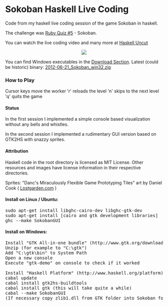 Sokoban Haskell Live Coding
===========================

Code from my haskell live coding session of the game Sokoban in haskell.

The challenge was [Ruby Quiz #5](http://www.rubyquiz.com/quiz5.html) - Sokoban.

You can watch the live coding video and many more at [Haskell Uncut](http://www.youtube.com/user/entirelysubjective)

<center><a href="https://github.com/downloads/jethr0/Sokoban/2012-06-21_sokoban_screenshot.png"><img src="https://github.com/downloads/jethr0/Sokoban/2012-06-21_sokoban_screenshot_small.png"></a></center>

You can find Windows executables in the [Download Section](https://github.com/jethr0/Sokoban/downloads). Latest (could be historic) binary: [2012-06-21_Sokoban_win32.zip](https://github.com/downloads/jethr0/Sokoban/2012-06-21_Sokoban_win32.zip)

### How to Play

Cursor keys move the worker
'r' reloads the level
'n' skips to the next level
'q' quits the game

#### Status
In the first session I implemented a simple console based visualization without any bells and whistles.

In the second session I implemented a rudimentary GUI version based on GTK2HS with snazzy sprites.

#### Attribution
Haskell code in the root directory is licensed as MIT License.
Other resources and images have license information in their respective directories.

Sprites: "Danc's Miraculously Flexible Game Prototyping Tiles" art by Daniel Cook ( [Lostgarden.com](http://Lostgarden.com) )

#### Install on Linux / Ubuntu:
<pre>
sudo apt-get install libghc-cairo-dev libghc-gtk-dev
sudo apt-get install [cairo and gtk development libraries]
ghc --make SokobanGUI
</pre>

#### Install on Windows:
<pre>
Install "GTK All-in-one bundle" (http://www.gtk.org/download/win32.php)
Unzip (for example to "C:\gtk")
Add "C:\gtk\bin" to System Path
Open a new console
Execute "gtk-demo" on console to check if it worked

Install "Haskell Platform" (http://www.haskell.org/platform)
cabal update
cabal install gtk2hs-buildtools
cabal install gtk (this will take quite a while)
cabal --make SokobanGUI
(If necessary copy zlib1.dll from GTK folder into Sokoban folder)
</pre>
